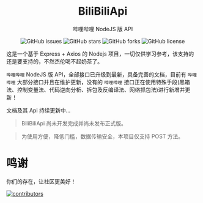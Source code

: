 <h1 align="center">BiliBiliApi</h1>

<p align="center">哔哩哔哩 NodeJS 版 API</p>

<p align="center"><Badge type="tip" text="版本号：^1.0.0-alpha.01" /> <Badge type="info" text="更新时间：2023.05.12" /> <Badge type="warning" text="版本类型：Beta" /></p>

<p align="center" style="display: flex;justify-content: center;">
<a href="https://github.com/yisailly/BiliBiliApi/issues" style="text-decoration:none">
        <img src="https://img.shields.io/github/issues/yisailly/BiliBiliApi.svg" alt="GitHub issues"/>
</a>
&nbsp;
<a href="https://github.com/yisailly/BiliBiliApi/stargazers" style="text-decoration:none" >
        <img src="https://img.shields.io/github/stars/yisailly/BiliBiliApi.svg" alt="GitHub stars"/>
</a>
&nbsp;
<a href="https://github.com/yisailly/BiliBiliApi/network" style="text-decoration:none" >
        <img src="https://img.shields.io/github/forks/yisailly/BiliBiliApi.svg" alt="GitHub forks"/>
</a>
&nbsp;
<a href="https://github.com/yisailly/BiliBiliApi/blob/master/LICENSE" style="text-decoration:none" >
        <img src="https://img.shields.io/badge/License-MIT-lightgrey.svg" alt="GitHub license"/>
</a>
</p>

这是一个基于 Express + Axios 的 Nodejs 项目，一切仅供学习参考，该支持的还是要支持的，不然杰伦喝不起奶茶了。

`哔哩哔哩` NodeJS 版 API，全部接口已升级到最新，具备完善的文档，目前有 `哔哩哔哩` 大部分接口并且在维护更新，没有的 `哔哩哔哩` 接口正在使用特殊手段(黑箱法、控制变量法、代码逆向分析、拆包及反编译法、网络抓包法)进行新增并更新！

文档及其 Api 持续更新中...

> BiliBiliApi 尚未开发完成并尚未发布正式版。

> 为使用方便，降低门槛，数据传输安全，本项目仅支持 POST 方法。

# 鸣谢

你们的存在，让社区更美好！

[![contributors](https://opencollective.com/bilibiliapi/contributors.svg?width=860&button=false)](https://github.com/yisailly/BiliBiliApi/graphs/contributors)
